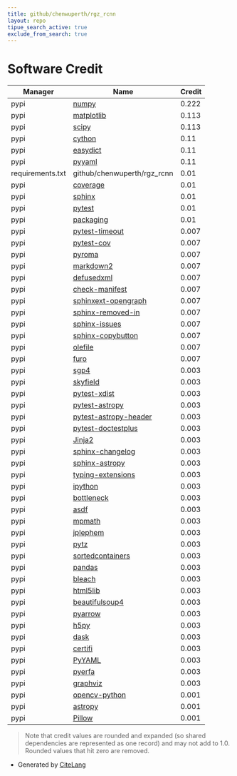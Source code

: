 ```yaml
---
title: github/chenwuperth/rgz_rcnn
layout: repo
tipue_search_active: true
exclude_from_search: true
---
```

# Software Credit

|Manager|Name|Credit|
|-------|----|------|
|pypi|[numpy](https://www.numpy.org)|0.222|
|pypi|[matplotlib](https://matplotlib.org)|0.113|
|pypi|[scipy](https://www.scipy.org)|0.113|
|pypi|[cython](http://cython.org/)|0.11|
|pypi|[easydict](https://github.com/makinacorpus/easydict)|0.11|
|pypi|[pyyaml](https://pyyaml.org/)|0.11|
|requirements.txt|github/chenwuperth/rgz_rcnn|0.01|
|pypi|[coverage](https://github.com/nedbat/coveragepy)|0.01|
|pypi|[sphinx](https://pypi.org/project/sphinx)|0.01|
|pypi|[pytest](https://pypi.org/project/pytest)|0.01|
|pypi|[packaging](https://pypi.org/project/packaging)|0.01|
|pypi|[pytest-timeout](https://pypi.org/project/pytest-timeout)|0.007|
|pypi|[pytest-cov](https://pypi.org/project/pytest-cov)|0.007|
|pypi|[pyroma](https://pypi.org/project/pyroma)|0.007|
|pypi|[markdown2](https://pypi.org/project/markdown2)|0.007|
|pypi|[defusedxml](https://pypi.org/project/defusedxml)|0.007|
|pypi|[check-manifest](https://pypi.org/project/check-manifest)|0.007|
|pypi|[sphinxext-opengraph](https://pypi.org/project/sphinxext-opengraph)|0.007|
|pypi|[sphinx-removed-in](https://pypi.org/project/sphinx-removed-in)|0.007|
|pypi|[sphinx-issues](https://pypi.org/project/sphinx-issues)|0.007|
|pypi|[sphinx-copybutton](https://pypi.org/project/sphinx-copybutton)|0.007|
|pypi|[olefile](https://pypi.org/project/olefile)|0.007|
|pypi|[furo](https://pypi.org/project/furo)|0.007|
|pypi|[sgp4](https://github.com/brandon-rhodes/python-sgp4)|0.003|
|pypi|[skyfield](http://github.com/brandon-rhodes/python-skyfield/)|0.003|
|pypi|[pytest-xdist](https://github.com/pytest-dev/pytest-xdist)|0.003|
|pypi|[pytest-astropy](https://pypi.org/project/pytest-astropy)|0.003|
|pypi|[pytest-astropy-header](https://pypi.org/project/pytest-astropy-header)|0.003|
|pypi|[pytest-doctestplus](https://pypi.org/project/pytest-doctestplus)|0.003|
|pypi|[Jinja2](https://pypi.org/project/Jinja2)|0.003|
|pypi|[sphinx-changelog](https://pypi.org/project/sphinx-changelog)|0.003|
|pypi|[sphinx-astropy](https://pypi.org/project/sphinx-astropy)|0.003|
|pypi|[typing-extensions](https://pypi.org/project/typing-extensions)|0.003|
|pypi|[ipython](https://pypi.org/project/ipython)|0.003|
|pypi|[bottleneck](https://pypi.org/project/bottleneck)|0.003|
|pypi|[asdf](https://pypi.org/project/asdf)|0.003|
|pypi|[mpmath](https://pypi.org/project/mpmath)|0.003|
|pypi|[jplephem](https://pypi.org/project/jplephem)|0.003|
|pypi|[pytz](https://pypi.org/project/pytz)|0.003|
|pypi|[sortedcontainers](https://pypi.org/project/sortedcontainers)|0.003|
|pypi|[pandas](https://pypi.org/project/pandas)|0.003|
|pypi|[bleach](https://pypi.org/project/bleach)|0.003|
|pypi|[html5lib](https://pypi.org/project/html5lib)|0.003|
|pypi|[beautifulsoup4](https://pypi.org/project/beautifulsoup4)|0.003|
|pypi|[pyarrow](https://pypi.org/project/pyarrow)|0.003|
|pypi|[h5py](https://pypi.org/project/h5py)|0.003|
|pypi|[dask](https://pypi.org/project/dask)|0.003|
|pypi|[certifi](https://pypi.org/project/certifi)|0.003|
|pypi|[PyYAML](https://pypi.org/project/PyYAML)|0.003|
|pypi|[pyerfa](https://pypi.org/project/pyerfa)|0.003|
|pypi|[graphviz](https://pypi.org/project/graphviz)|0.003|
|pypi|[opencv-python](https://github.com/skvark/opencv-python)|0.001|
|pypi|[astropy](http://astropy.org)|0.001|
|pypi|[Pillow](https://python-pillow.org)|0.001|


> Note that credit values are rounded and expanded (so shared dependencies are represented as one record) and may not add to 1.0. Rounded values that hit zero are removed.


- Generated by [CiteLang](https://github.com/vsoch/citelang)
